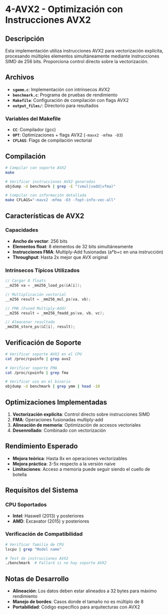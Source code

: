 # 4-AVX2 - Optimización con Instrucciones AVX2

## Descripción

Esta implementación utiliza instrucciones AVX2 para vectorización explícita, procesando múltiples elementos simultáneamente mediante instrucciones SIMD de 256 bits. Proporciona control directo sobre la vectorización.

## Archivos

- **`sgemm.c`**: Implementación con intrínsecos AVX2
- **`benchmark.c`**: Programa de pruebas de rendimiento
- **`Makefile`**: Configuración de compilación con flags AVX2
- **`output_files/`**: Directorio para resultados

### Variables del Makefile
- **`CC`**: Compilador (gcc)
- **`OPT`**: Optimizaciones + flags AVX2 (`-mavx2 -mfma -O3`)
- **`CFLAGS`**: Flags de compilación vectorial

## Compilación

```bash
# Compilar con soporte AVX2
make

# Verificar instrucciones AVX2 generadas
objdump -d benchmark | grep -E "(vmul|vadd|vfma)"

# Compilar con información detallada
make CFLAGS="-mavx2 -mfma -O3 -fopt-info-vec-all"
```

## Características de AVX2

### Capacidades
- **Ancho de vector**: 256 bits
- **Elementos float**: 8 elementos de 32 bits simultáneamente
- **Instrucciones FMA**: Multiply-Add fusionadas (a*b+c en una instrucción)
- **Throughput**: Hasta 2x mejor que AVX original

### Intrínsecos Típicos Utilizados
```c
// Cargar 8 floats
__m256 va = _mm256_load_ps(&A[i]);

// Multiplicación vectorial
__m256 result = _mm256_mul_ps(va, vb);

// FMA (Fused Multiply-Add)
__m256 result = _mm256_fmadd_ps(va, vb, vc);

// Almacenar resultado
_mm256_store_ps(&C[i], result);
```

## Verificación de Soporte

```bash
# Verificar soporte AVX2 en el CPU
cat /proc/cpuinfo | grep avx2

# Verificar soporte FMA
cat /proc/cpuinfo | grep fma

# Verificar uso en el binario
objdump -d benchmark | grep ymm | head -10
```

## Optimizaciones Implementadas

1. **Vectorización explícita**: Control directo sobre instrucciones SIMD
2. **FMA**: Operaciones fusionadas multiply-add
3. **Alineación de memoria**: Optimización de accesos vectoriales
4. **Desenrollado**: Combinado con vectorización

## Rendimiento Esperado

- **Mejora teórica**: Hasta 8x en operaciones vectorizables
- **Mejora práctica**: 3-5x respecto a la versión naive
- **Limitaciones**: Acceso a memoria puede seguir siendo el cuello de botella

## Requisitos del Sistema

### CPU Soportados
- **Intel**: Haswell (2013) y posteriores
- **AMD**: Excavator (2015) y posteriores

### Verificación de Compatibilidad
```bash
# Verificar familia de CPU
lscpu | grep "Model name"

# Test de instrucciones AVX2
./benchmark  # Fallará si no hay soporte AVX2
```

## Notas de Desarrollo

- **Alineación**: Los datos deben estar alineados a 32 bytes para máximo rendimiento
- **Manejo de bordes**: Casos donde el tamaño no es múltiplo de 8
- **Portabilidad**: Código específico para arquitecturas con AVX2
